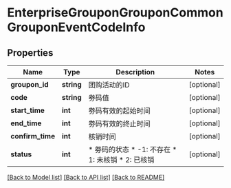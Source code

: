 # EnterpriseGrouponGrouponCommonGrouponEventCodeInfo

## Properties
Name | Type | Description | Notes
------------ | ------------- | ------------- | -------------
**groupon_id** | **string** | 团购活动的ID | [optional] 
**code** | **string** | 劵码值 | [optional] 
**start_time** | **int** | 劵码有效的起始时间 | [optional] 
**end_time** | **int** | 劵码有效的终止时间 | [optional] 
**confirm_time** | **int** | 核销时间 | [optional] 
**status** | **int** | * 劵码的状态   * -1: 不存在   * 1: 未核销   * 2: 已核销 | [optional] 

[[Back to Model list]](../README.md#documentation-for-models) [[Back to API list]](../README.md#documentation-for-api-endpoints) [[Back to README]](../README.md)

